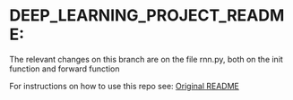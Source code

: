 # DEEP_LEARNING_PROJECT_README:
The relevant changes on this branch are on the file rnn.py, both on the init function and forward function

For instructions on how to use this repo see: 
[Original README](./README.md)
